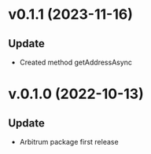 # v0.1.1 (2023-11-16)

## Update

- Created method getAddressAsync

# v.0.1.0 (2022-10-13)

## Update

- Arbitrum package first release

